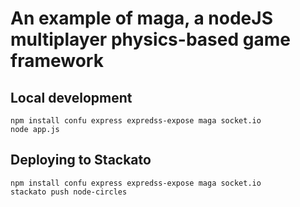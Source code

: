 # An example of maga, a nodeJS multiplayer physics-based game framework

## Local development

    npm install confu express expredss-expose maga socket.io
    node app.js

## Deploying to Stackato

    npm install confu express expredss-expose maga socket.io
    stackato push node-circles
